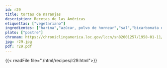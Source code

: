 ```yaml
---
id: r29
title: tortas de naranjas
description: Recetas de las Américas
etiquettas: ["vegetariano"]
ingredientes: ["harina","azúcar, polvo de hornear","sal","bicarbonata de soda","mantequilla","naranja"]
plato: ["postre"]
chronam: https://chroniclingamerica.loc.gov/lccn/sn82001257/1958-01-11/ed-1/seq-4/
jpg: r29.jpg
pdf: r29.pdf
---
```


{{< readFile file="./html/recipes/r29.html">}}